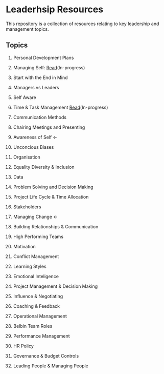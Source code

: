 # Leaderhsip Resources

This repository is a collection of resources relating to key leadership and management topics. 

## Topics

1. Personal Development Plans
2. Managing Self: [Read](2.%20managing%20self/README.md)(In-progress)
3. Start with the End in Mind
4. Managers vs Leaders

5. Self Aware
6. Time & Task Management [Read](6.%20time%20&%20task%20management/README.md)(In-progress)
7. Communication Methods
8. Chairing Meetings and Presenting
9. Awareness of Self <-
10. Unconcious Biases

11. Organisation
12. Equality Diversity & Inclusion 
13. Data
14. Problem Solving and Decision Making
15. Project Life Cycle & Time Allocation 
16. Stakeholders
17. Managing Change <-
18. Building Relationships & Communication 

19. High Performing Teams
20. Motivation
21. Conflict Management
22. Learning Styles
23. Emotional Inteligence 
24. Project Management & Decision Making

25. Influence & Negotiating
26. Coaching & Feedback
27. Operational Management 

28. Belbin Team Roles
29. Performance Management
30. HR Policy 
31. Governance & Budget Controls
32. Leading People & Managing People

